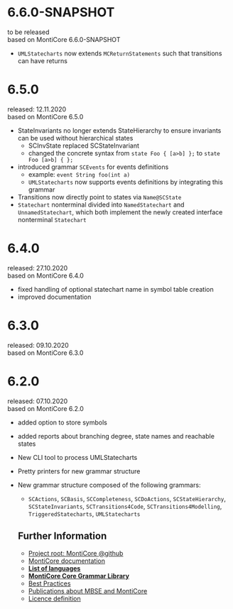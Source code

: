 # 6.6.0-SNAPSHOT
to be released  
based on MontiCore 6.6.0-SNAPSHOT

* `UMLStatecharts` now extends `MCReturnStatements` such that transitions can have returns

# 6.5.0
released: 12.11.2020  
based on MontiCore 6.5.0

* StateInvariants no longer extends StateHierarchy to ensure invariants can be used without hierarchical states
    * SCInvState replaced SCStateInvariant
    * changed the concrete syntax from `state Foo { [a>b] };` to `state Foo [a>b] { };`  
* introduced grammar `SCEvents` for events definitions
  * example: `event String foo(int a)`
  * `UMLStatecharts` now supports events definitions by integrating this grammar
* Transitions now directly point to states via `Name@SCState`
* `Statechart` nonterminal divided into `NamedStatechart` and `UnnamedStatechart`, which both implement the newly created interface nonterminal `Statechart`


# 6.4.0
released: 27.10.2020   
based on MontiCore 6.4.0

* fixed handling of optional statechart name in symbol table creation
* improved documentation

# 6.3.0
released: 09.10.2020  
based on MontiCore 6.3.0


# 6.2.0
released: 07.10.2020  
based on MontiCore 6.2.0

* added option to store symbols
* added reports about branching degree, state names and reachable states
* New CLI tool to process UMLStatecharts 
* Pretty printers for new grammar structure
* New grammar structure composed of the following grammars:
  * `SCActions`, `SCBasis`, `SCCompleteness`, `SCDoActions`, `SCStateHierarchy`, `SCStateInvariants`, `SCTransitions4Code`, `SCTransitions4Modelling`, `TriggeredStatecharts`, `UMLStatecharts`

  ## Further Information

  * [Project root: MontiCore @github](https://github.com/MontiCore/monticore)
  * [MontiCore documentation](http://www.monticore.de/)
  * [**List of languages**](https://github.com/MontiCore/monticore/blob/dev/docs/Languages.md)
  * [**MontiCore Core Grammar Library**](https://github.com/MontiCore/monticore/blob/dev/monticore-grammar/src/main/grammars/de/monticore/Grammars.md)
  * [Best Practices](https://github.com/MontiCore/monticore/blob/dev/docs/BestPractices.md)
  * [Publications about MBSE and MontiCore](https://www.se-rwth.de/publications/)
  * [Licence definition](https://github.com/MontiCore/monticore/blob/master/00.org/Licenses/LICENSE-MONTICORE-3-LEVEL.md)

